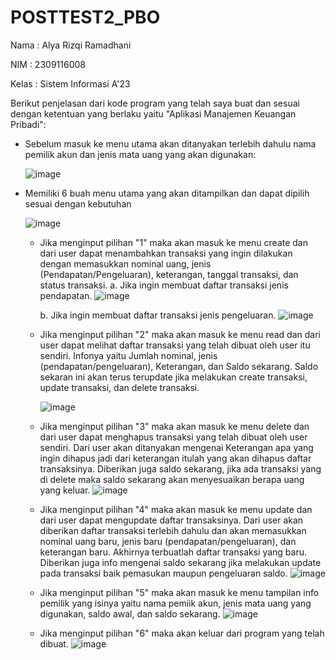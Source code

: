 # POSTTEST2_PBO

Nama  : Alya Rizqi Ramadhani

NIM   : 2309116008

Kelas : Sistem Informasi A'23

Berikut penjelasan dari kode program yang telah saya buat dan sesuai dengan ketentuan yang berlaku yaitu "Aplikasi Manajemen Keuangan Pribadi":
- Sebelum masuk ke menu utama akan ditanyakan terlebih dahulu nama pemilik akun dan jenis mata uang yang akan digunakan:

    ![image](https://github.com/user-attachments/assets/680d3edb-b4fd-4b6c-a5c6-a062aa9c4fdb)

- Memiliki 6 buah menu utama yang akan ditampilkan dan dapat dipilih sesuai dengan kebutuhan

  ![image](https://github.com/user-attachments/assets/cd14c7a5-3de5-47fe-a102-575153d1691a)

  - Jika menginput pilihan "1" maka akan masuk ke menu create dan dari user dapat menambahkan transaksi yang ingin dilakukan dengan memasukkan nominal uang, jenis (Pendapatan/Pengeluaran), keterangan, tanggal transaksi, dan status transaksi.
    a. Jika ingin membuat daftar transaksi jenis pendapatan.
    ![image](https://github.com/user-attachments/assets/0603c457-0e2f-4653-bb95-0ba933499757)

    b. Jika ingin membuat daftar transaksi jenis pengeluaran.
    ![image](https://github.com/user-attachments/assets/4b09a1ad-9d4f-4665-961f-44ba2f5b355f)

  - Jika menginput pilihan "2" maka akan masuk ke menu read dan dari user dapat melihat daftar transaksi yang telah dibuat oleh user itu sendiri. Infonya yaitu Jumlah nominal, jenis (pendapatan/pengeluaran), Keterangan, dan Saldo sekarang. Saldo sekaran ini akan terus terupdate jika melakukan create transaksi, update transaksi, dan delete transaksi.

    ![image](https://github.com/user-attachments/assets/8d564ec6-cbe4-4241-beb3-615ef90b9c13)

  - Jika menginput pilihan "3" maka akan masuk ke menu delete dan dari user dapat menghapus transaksi yang telah dibuat oleh user sendiri. Dari user akan ditanyakan mengenai Keterangan apa yang ingin dihapus jadi dari keterangan itulah yang akan dihapus daftar transaksinya. Diberikan juga saldo sekarang, jika ada transaksi yang di delete maka saldo sekarang akan menyesuaikan berapa uang yang keluar.
    ![image](https://github.com/user-attachments/assets/df0c27b8-2771-4eca-91bd-1ad5ef3dc13c)

  - Jika menginput pilihan "4" maka akan masuk ke menu update dan dari user dapat mengupdate daftar transaksinya. Dari user akan diberikan daftar transaksi terlebih dahulu dan akan memasukkan nominal uang baru, jenis baru (pendapatan/pengeluaran), dan keterangan baru. Akhirnya terbuatlah daftar transaksi yang baru. Diberikan juga info mengenai saldo sekarang jika melakukan update pada transaksi baik pemasukan maupun pengeluaran saldo.
    ![image](https://github.com/user-attachments/assets/70782f93-dbf4-4682-8486-a73ce44116f8)

  - Jika menginput pilihan "5" maka akan masuk ke menu tampilan info pemilik yang isinya yaitu nama pemiik akun, jenis mata uang yang digunakan, saldo awal, dan saldo sekarang.
    ![image](https://github.com/user-attachments/assets/327b32f9-20ee-4cbb-9d6f-cfc15a6f49d4)

  - Jika menginput pilihan "6" maka akan keluar dari program yang telah dibuat.
    ![image](https://github.com/user-attachments/assets/495d9af9-de3c-427c-8a06-339ff30bb9e9)
